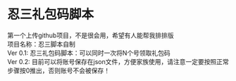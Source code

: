 # 忍三礼包码脚本
第一个上传github项目，不是很会用，希望有人能帮我排排版  
项目名称：忍三脚本自制  
Ver 0.1: 忍三礼包码脚本：可以同时一次将N个号领取礼包码  
Ver 0.2: 目前可以将账号保存在json文件，方便家族使用，请注意一定要按照正常步骤按0推出，否则账号不会被保存！  
